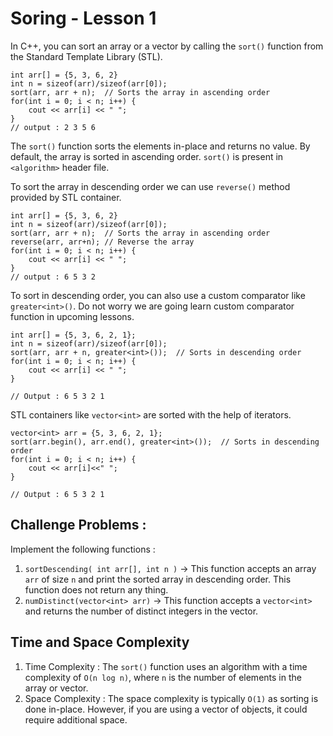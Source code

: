 # Soring - Lesson 1

In C++, you can sort an array or a vector by calling the `sort()` function from the Standard Template Library (STL).

```
int arr[] = {5, 3, 6, 2}
int n = sizeof(arr)/sizeof(arr[0]);
sort(arr, arr + n);  // Sorts the array in ascending order
for(int i = 0; i < n; i++) {
    cout << arr[i] << " ";
}
// output : 2 3 5 6
```

The `sort()` function sorts the elements in-place and returns no value. By default, the array is sorted in ascending order.
`sort()` is present in `<algorithm>` header file.

To sort the array in descending order we can use `reverse()` method provided by STL container.

```
int arr[] = {5, 3, 6, 2}
int n = sizeof(arr)/sizeof(arr[0]);
sort(arr, arr + n);  // Sorts the array in ascending order
reverse(arr, arr+n); // Reverse the array
for(int i = 0; i < n; i++) {
    cout << arr[i] << " ";
}
// output : 6 5 3 2
```

To sort in descending order, you can also use a custom comparator like `greater<int>()`.
Do not worry we are going learn custom comparator function in upcoming lessons.

```
int arr[] = {5, 3, 6, 2, 1};
int n = sizeof(arr)/sizeof(arr[0]);
sort(arr, arr + n, greater<int>());  // Sorts in descending order
for(int i = 0; i < n; i++) {
    cout << arr[i] << " ";
}

// Output : 6 5 3 2 1
```

STL containers like `vector<int>` are sorted with the help of iterators.

```
vector<int> arr = {5, 3, 6, 2, 1};
sort(arr.begin(), arr.end(), greater<int>());  // Sorts in descending order
for(int i = 0; i < n; i++) {
    cout << arr[i]<<" ";
}

// Output : 6 5 3 2 1
```

## Challenge Problems :

Implement the following functions :

1. `sortDescending( int arr[], int n )` -> This function accepts an array `arr` of size `n` and print the sorted array in descending order. This function does not return any thing.
2. `numDistinct(vector<int> arr)` -> This function accepts a `vector<int>` and returns the number of distinct integers in the vector.

## Time and Space Complexity
1. Time Complexity : The ```sort()``` function uses an algorithm with a time complexity of ```O(n log n)```, where ```n``` is the number of elements in the array or vector.
2. Space Complexity : The space complexity is typically ```O(1)``` as sorting is done in-place. However, if you are using a vector of objects, it could require additional space.

